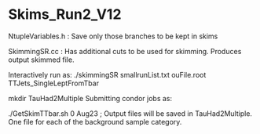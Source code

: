 # Skims_Run2_V12

NtupleVariables.h : Save only those branches to be kept in skims

SkimmingSR.cc : Has additional cuts to be used for skimming. Produces output skimmed file.

Interactively run as:
./skimmingSR smallrunList.txt ouFile.root TTJets_SingleLeptFromTbar

mkdir TauHad2Multiple
Submitting condor jobs as:

./GetSkimTTbar.sh 0 Aug23 ; 
Output files will be saved in TauHad2Multiple. One file for each of the background sample category.
